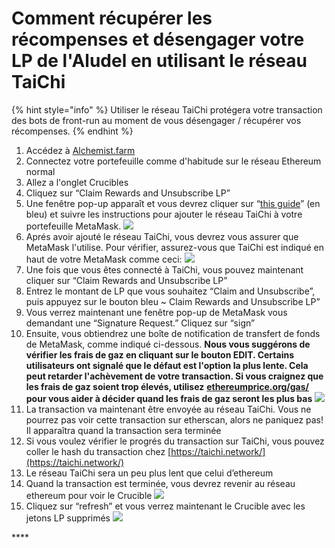 # Comment récupérer les récompenses et désengager votre LP de l'Aludel en utilisant le réseau TaiChi

{% hint style="info" %}
Utiliser le réseau TaiChi protégera votre transaction des bots de front-run au moment de vous désengager / récupérer vos récompenses.
{% endhint %}

1. Accédez à [Alchemist.farm](https://alchemist.farm/)
2. Connectez votre portefeuille comme d'habitude sur le réseau Ethereum normal
3. Allez a l'onglet Crucibles
4. Cliquez sur “Claim Rewards and Unsubscribe LP”
5. Une fenêtre pop-up apparaît et vous devrez cliquer sur “[this guide](https://github.com/Taichi-Network/docs/blob/master/sendPriveteTx_tutorial.md)” \(en bleu\) et suivre les instructions pour ajouter le réseau TaiChi à votre portefeuille MetaMask. ![](https://i.imgur.com/y93rvM5.png)
6. Aprés avoir ajouté le réseau TaiChi, vous devrez vous assurer que MetaMask l'utilise. Pour vérifier, assurez-vous que TaiChi est indiqué en haut de votre MetaMask comme ceci: ![](https://i.imgur.com/m58D30U.png)
7. Une fois que vous êtes connecté à TaiChi, vous pouvez maintenant cliquer sur “Claim Rewards and Unsubscribe LP”
8. Entrez le montant de LP que vous souhaitez “Claim and Unsubscribe”, puis appuyez sur le bouton bleu ~ Claim Rewards and Unsubscribe LP”
9. Vous verrez maintenant une fenêtre pop-up de MetaMask vous demandant une “Signature Request.” Cliquez sur “sign”
10. Ensuite, vous obtiendrez une boîte de notification de transfert de fonds de MetaMask, comme indiqué ci-dessous. **Nous vous suggérons de vérifier les frais de gaz en cliquant sur le bouton EDIT. Certains utilisateurs ont signalé que le défaut est l'option la plus lente. Cela peut retarder l'achèvement de votre transaction. Si vous craignez que les frais de gaz soient trop élevés, utilisez** [**ethereumprice.org/gas/**](https://ethereumprice.org/gas/) **pour vous aider à décider quand les frais de gaz seront les plus bas** ![](https://i.imgur.com/Y3iGFQ6.png)
11. La transaction va maintenant être envoyée au réseau TaiChi. Vous ne pourrez pas voir cette transaction sur etherscan, alors ne paniquez pas! Il apparaîtra quand la transaction sera terminée
12. Si vous voulez vérifier le progrés du transaction sur TaiChi, vous pouvez coller le hash du transaction chez [https://taichi.network/](https://taichi.network/) 
13. Le réseau TaiChi sera un peu plus lent que celui d’ethereum  
14. Quand la transaction est terminée, vous devrez revenir au réseau ethereum pour voir le Crucible ![](https://i.imgur.com/efSkOtW.png)
15. Cliquez sur “refresh” et vous verrez maintenant le Crucible avec les jetons LP supprimés ![](https://i.imgur.com/bbbCn6F.png)

\*\*\*\*

